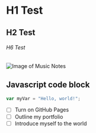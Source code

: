 # H1 Test
## H2 Test
###### H6 Test


![Image of Music Notes](https://static.vecteezy.com/system/resources/previews/000/414/517/original/vector-colorful-musicnotes-on-white-background.jpg)


## Javascript code block
```javascript
var myVar = "Hello, world!";
```


- [ ] Turn on GitHub Pages
- [ ] Outline my portfolio
- [ ] Introduce myself to the world

